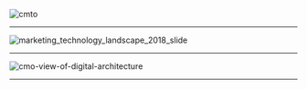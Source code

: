 

![cmto](https://disruptivedigital.files.wordpress.com/2015/05/cmto.png)

------------

![marketing_technology_landscape_2018_slide](https://cdn.chiefmartec.com/wp-content/uploads/2018/04/marketing_technology_landscape_2018_slide.jpg)

--------

![cmo-view-of-digital-architecture](https://disruptivedigital.files.wordpress.com/2015/05/cmo-view-of-digital-architecture.png)

--------
